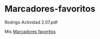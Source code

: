 # Marcadores-favoritos
Rodrigo Actividad 2.07.pdf

Mis [Marcadores favoritos]([https://es.wikipedia.org/wiki/Lanzarote#/media/Archivo:Lanzarote's_Lunar-Like_Landscape.jpg-](http://127.0.0.1:5500/Marcadores%20favoritos.html))
